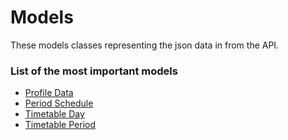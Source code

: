 # Models

These models classes representing the json data in from the API.

### List of the most important models

- [Profile Data](profile_data.dart)
- [Period Schedule](period_schedule.dart)
- [Timetable Day](timetable_day.dart)
- [Timetable Period](timetable_period.dart)
